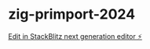# zig-primport-2024

[Edit in StackBlitz next generation editor ⚡️](https://stackblitz.com/~/github.com/0xrinegade/zig-primport-2024)